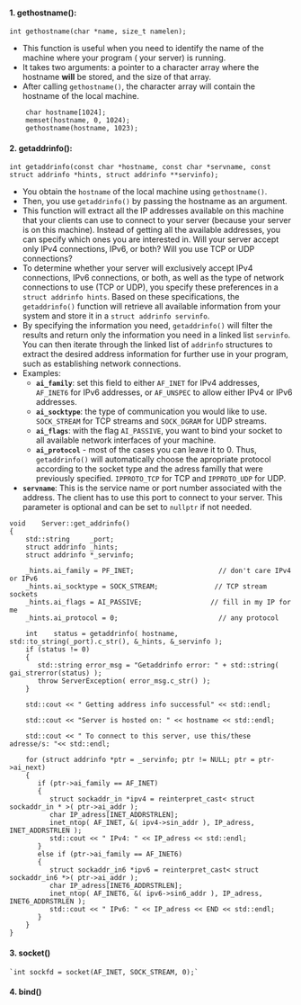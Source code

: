 
#### 1. **gethostname()**:

```
int gethostname(char *name, size_t namelen);
```

- This function is useful when you need to identify the name of the machine where your program ( your server) is running.
- It takes two arguments: a pointer to a character array where the hostname **will** be stored, and the size of that array. 
- After calling `gethostname()`, the character array will contain the hostname of the local machine. 

```
    char hostname[1024];  
    memset(hostname, 0, 1024);  
    gethostname(hostname, 1023); 
```

#### 2. **getaddrinfo()**: 
```
int getaddrinfo(const char *hostname, const char *servname, const struct addrinfo *hints, struct addrinfo **servinfo);
```
- You obtain the `hostname` of the local machine using `gethostname()`. 
- Then, you use `getaddrinfo()` by passing the hostname as an argument. 
- This function will extract all the IP addresses available on this machine that your clients can use to connect to your server (because your server is on this machine). Instead of getting all the available addresses, you can specify which ones you are interested in. Will your server accept only IPv4 connections, IPv6, or both? Will you use TCP or UDP connections? 
- To determine whether your server will exclusively accept IPv4 connections, IPv6 connections, or both, as well as the type of network connections to use (TCP or UDP), you specify these preferences in a `struct addrinfo hints`. Based on these specifications, the `getaddrinfo()` function will retrieve all available information from your system and store it in a `struct addrinfo servinfo`. 
- By specifying the information you need, `getaddrinfo()` will filter the results and return only the information you need in a linked list `servinfo`. You can then iterate through the linked list of `addrinfo` structures to extract the desired address information for further use in your program, such as establishing network connections.
- Examples:
	- **`ai_family`**: set this field to either `AF_INET` for IPv4 addresses, `AF_INET6` for IPv6 addresses, or `AF_UNSPEC` to allow either IPv4 or IPv6 addresses.
	- **`ai_socktype`**: the type of communication you would like to use. `SOCK_STREAM` for TCP streams and `SOCK_DGRAM` for UDP streams.
	- **`ai_flags`**: with the flag `AI_PASSIVE`, you want to bind your socket to all available network interfaces of your machine.
	- **`ai_protocol`** - most of the cases you can leave it to 0. Thus, `getaddrinfo()` will automatically choose the apropriate protocol according to the socket type and the adress familly that were previously specified. `IPPROTO_TCP` for TCP and `IPPROTO_UDP` for UDP.
- **`servname`**: This is the service name or port number associated with the address. The client has to use this port to connect to your server. This parameter is optional and can be set to `nullptr` if not needed.

```
void    Server::get_addrinfo()  
{  
	std::string     _port;
	struct addrinfo _hints;
	struct addrinfo *_servinfo;
  
    _hints.ai_family = PF_INET;                     // don't care IPv4 or IPv6  
    _hints.ai_socktype = SOCK_STREAM;              // TCP stream sockets  
    _hints.ai_flags = AI_PASSIVE;                 // fill in my IP for me  
    _hints.ai_protocol = 0;                         // any protocol  
  
    int    status = getaddrinfo( hostname, std::to_string(_port).c_str(), &_hints, &_servinfo );  
    if (status != 0)  
    {  
       std::string error_msg = "Getaddrinfo error: " + std::string( gai_strerror(status) );  
       throw ServerException( error_msg.c_str() );  
    }  
  
    std::cout << " Getting address info successful" << std::endl;  
  
    std::cout << "Server is hosted on: " << hostname << std::endl;  
    
    std::cout << " To connect to this server, use this/these adresse/s: "<< std::endl;  
  
    for (struct addrinfo *ptr = _servinfo; ptr != NULL; ptr = ptr->ai_next)  
    {  
       if (ptr->ai_family == AF_INET)  
       {  
          struct sockaddr_in *ipv4 = reinterpret_cast< struct sockaddr_in * >( ptr->ai_addr );  
          char IP_adress[INET_ADDRSTRLEN];  
          inet_ntop( AF_INET, &( ipv4->sin_addr ), IP_adress, INET_ADDRSTRLEN );  
          std::cout << " IPv4: " << IP_adress << std::endl;  
       }  
       else if (ptr->ai_family == AF_INET6)   
       {  
          struct sockaddr_in6 *ipv6 = reinterpret_cast< struct sockaddr_in6 *>( ptr->ai_addr );  
          char IP_adress[INET6_ADDRSTRLEN];  
          inet_ntop( AF_INET6, &( ipv6->sin6_addr ), IP_adress, INET6_ADDRSTRLEN );  
          std::cout << " IPv6: " << IP_adress << END << std::endl;  
       }  
    }  
}
```

#### 3. socket()
```
`int sockfd = socket(AF_INET, SOCK_STREAM, 0);`
```
#### 4. bind()
